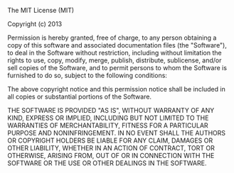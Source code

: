 The MIT License (MIT)

Copyright (c) 2013 

Permission is hereby granted, free of charge, to any person obtaining a 
copy of
this software and associated documentation files (the "Software"), to 
deal in
the Software without restriction, including without limitation the 
rights to
use, copy, modify, merge, publish, distribute, sublicense, and/or sell 
copies of
the Software, and to permit persons to whom the Software is furnished to 
do so,
subject to the following conditions:

The above copyright notice and this permission notice shall be included 
in all
copies or substantial portions of the Software.

THE SOFTWARE IS PROVIDED "AS IS", WITHOUT WARRANTY OF ANY KIND, EXPRESS 
OR
IMPLIED, INCLUDING BUT NOT LIMITED TO THE WARRANTIES OF MERCHANTABILITY, 
FITNESS
FOR A PARTICULAR PURPOSE AND NONINFRINGEMENT. IN NO EVENT SHALL THE 
AUTHORS OR
COPYRIGHT HOLDERS BE LIABLE FOR ANY CLAIM, DAMAGES OR OTHER LIABILITY, 
WHETHER
IN AN ACTION OF CONTRACT, TORT OR OTHERWISE, ARISING FROM, OUT OF OR IN
CONNECTION WITH THE SOFTWARE OR THE USE OR OTHER DEALINGS IN THE 
SOFTWARE.